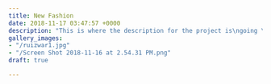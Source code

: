 ```yaml
---
title: New Fashion
date: 2018-11-17 03:47:57 +0000
description: "This is where the description for the project is\ngoing \nto go"
gallery_images:
- "/ruizwar1.jpg"
- "/Screen Shot 2018-11-16 at 2.54.31 PM.png"
draft: true

---
```

